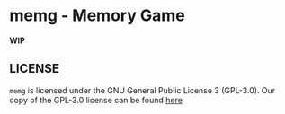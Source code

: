 # memg - Memory Game

**WIP**

## LICENSE

`memg` is licensed under the GNU General Public License 3 (GPL-3.0). Our copy of the GPL-3.0 license can be found [here](./LICENSE)

